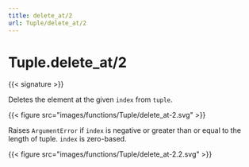```yaml
---
title: delete_at/2
url: Tuple/delete_at/2
---
```


# Tuple.delete_at/2

{{< signature >}}

Deletes the element at the given `index` from `tuple`.

{{< figure src="images/functions/Tuple/delete_at-2.svg" >}}

Raises `ArgumentError` if `index` is negative or greater than or equal to the length of tuple.
`index` is zero-based.

{{< figure src="images/functions/Tuple/delete_at-2.2.svg" >}}
